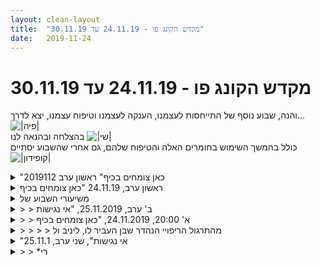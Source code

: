 ```yaml
---
layout: clean-layout
title:  "מקדש הקונג פו - 24.11.19 עד 30.11.19"
date:   2019-11-24
---
```

# מקדש הקונג פו - 24.11.19 עד 30.11.19 
והנה, שבוע נוסף של התייחסות לעצמנו, הענקה לעצמנו וטיפוח עצמנו, יצא לדרך... <img src="http://www.timg.co.il/tapuzForum/images/Emo230.gif" alt="|פיה|"><br> בהצלחה ובהנאה לנו <img src="http://www.timg.co.il/tapuzForum/images/Emo77.gif" alt="|שי|"><br> כולל בהמשך השימוש בחומרים האלה והטיפוח שלהם, גם אחרי שהשבוע יסתיים <img src="http://www.timg.co.il/tapuzForum/images/Emo232.gif" alt="|קופידון|">

<details>
                    <summary>"כאן צומחים בכיף" ראשון ערב 2019112</summary>
                    התחלת שיעור 19:30<br>  הנחיה לכשעה לכלול את בעז בשיעור של דרור ולהגיע לגן השקוע. <br> התחלה חימום פיזי לאוחוייי.<br>  נזכרים שעל האוויר אין צורך לסמן. מה שגורם לאימון להיות יותר דורש, זה יופי. <br> 4 בעיטות בסיסיות ו 4 פורמות בסיסיות<br> כיף להבין שאת המטרה שהוצבה למאי ואז לאוגוסט &#39;ההנחיה השקטה&#39; הושגה ואני במקום טוב יותר כמו שכיוונתי.<br> המשך לגן השקוע תוך הנאה מהגוף שעבד.<br> עבודה קבוצתית על אקורדים שונים של הנאה מדברים חיצוניים 1 או 2 או 3 סימולטינית. המשך עבודה על פורמות סן צ&#39;ן 1+2 ועמידות ידיים וישיבה הודית.<br> סיום שיעור ב 21:30
                  </details><details>
                    <summary>ראשון ערב, 24.11.19 "כאן צומחים בכיף</summary>
                    השיעור שלי התחיל ב19:30, הכרתי את בועז. הוא הנחה את שאר השיעור שלי.. התחלנו מקרב אימון מלא ונהנתי מאוד, הרגשתי מאוד מפוקסת. אחר כך בועז עבר איתי על חמש החיות ועל מספר חבטות.. <br> ואז הלכנו להבימה שם הצטרפנו לשאר הנוכחים בשיעור, הכרתי את דרור בעז ויניב. עשינו בהנחיית בן תרגיל שבו כל אחד מציין את מספר הדברים שנעימים לו כרגע והוא שם לב אליהם, בין 1 ל3, לכמה דקות. יצאתי מהשיעור בתחושות טובות.
                  </details><details>
                    <summary>משיעורי השבוע של</summary>
                    הללויות &#127774;
                  </details><details>
                    <summary>> > ב' ערב, 25.11.2019, "אי נגישות</summary>
                    מכשבע ועשרים עד כעשר וחצי, עם אסא.<br> ישי ואז ישי ושיר עבדו לידנו חלק מהשיעור, ובן התלוויין לזמן מה.<br> <br> אסא ואני חילקנו את השיעור לשני חלקים, בכל חלק שישה פלחים. כל פלח הוקדש לאחת האמנויות.<br> בחלק הראשון כל פלח ארך 15 דקות, בשלושת הראשונים התקדמנו ביחד בריפוי, לחימה ואושר, ובשלושת האחרונים לחוד בתנועה, הגשמה ולמידה (עד כמה שאפשר לתאר כ&quot;לחוד&quot; עבודה נעימה בנוכחות האחר).<br> בחלק השני כל פלח ארך עשר דקות והתקדמנו לסירוגין ביחד ולחוד: ביחד באמנויות שבחלק הראשון התקדמנו בהן לבד (תנועה, הגשמה ולמידה) ולבד באמנויות שבחלק הראשון התקדמנו בהן ביחד (ריפוי, לחימה ואושר).
                  </details><details>
                    <summary>> > א' 20:00, 24.11.2019, "כאן צומחים בכיף</summary>
                    מכעשרה לשבע עד כעשרים לעשר<br> עם בועז, יניב, בעז, דרור והדר.<br> <br> בתחילת השיעור ריקדתי קצת ברחבי נקודת המפגש, ניגשתי שוב לרשימת מאפשרי הפרק השלישי, ובועז ואני שיפרנו את הגלגלונים שלנו: בתור, כל פעם אחד עושה שלושה גלגלונים, מקבל עליהם פידבק מהאחר ועושה עוד שלושה.<br> במהלך העבודה הזאת השאר הגיעו אחד אחד עד שבן ציוות אותנו מחדש (בועז עם הדר, דרור ובעז, יניב ואני).<br> <br> יניב ואני המשכנו בעבודה מוכוונת-body-source עד שבן אסף אותנו לאזור הגן השקוע להדרכה מרפאת נהדרת (פירוט בתגובה נפרדת).<br> <br> <b>חלוקת תשומת לב מהנה</b><br> שבעתנו התאספנו להדרכת בן:<br> תשומת לב לדברים שמהנים אותי (הזכרנו כמה מהם בסבב).<br> בחרתי שלושה דברים מהנים, וציינתי כל פעם להנאה שלי מכמה מהם אני שם לב כרגע: מאחד, משניים או משלושתם.<br> <br> בועז ואני חזרנו לעבודה שהופסקה לנו בנקודת המפגש. הרבה יותר נעים לתרגל גלגלונים בשטח הגדול, אם כי שם אני נוטה להיעזר ביותר תנופה.<br> <br> בועז, דרור, יניב ואני שית&quot;פנו לשיפור עמידת הידיים. קיבלתי מיניב כמה תרגילים טובים, במיוחד עמידת ראש עם דגשים מסויימים ועלייה לעמידת ידיים עם רגל אחת שנשרכת מאחור כמן זנב היגוי כזה.<br> <br> <b>הכוזב והאמיתי</b><br> יניב ואני חזרנו לעבודה שהופסקה לנו בנקודת המפגש, אם כי בהקשר אחר - הפעם כדי לשפר את התנהלות היום יום שלנו.<br> + מתבונן בהדרת הכבוד המעושה שמלווה את התקשורות שלי עם העולם ועם עצמי.<br> + מבחין בה בנפרד מבשאר הדברים, וכך גם בי שאמיתי יותר, קרוב יותר למרכז.<br> + מתבונן דרך עצמי הקרוב יותר למרכז בדברים נוספים שנראים פחות קשורים אלי. בהירים יותר במצב הזה היעדר הצורך שדווקא הם ינווטו אותי, והיכולת הטבעית, הזוהרת לעשות דברים מייד, בפשטות נטולת סיבוכים.<br> <br> <b>התקדמות עקבית, מעקב מועיל</b><br> יניב, בועז ואני מצאנו דברים שהיינו רוצים לשפר במשך השבוע.<br> סיכמנו שנעקוב אחר התקדמותנו בהם ביומן (או בפורום אחר משותף לשלושתנו, אם יותר נוח) כדי לקדם אותם וגם לשפר את העבודה עם היומן.<br> הנושאים שבחרתי:<br> + גברת מס הכנסה<br> + תפקוד משופר ברובד בסיסי של התנהלות נכונה בעבודה ובלימודים.<br> + שגרת התקדמות בעמידת ידיים<br>
                  </details><details>
                    <summary>> > > > מהתרגול הריפויי הנהדר שבן העביר לו, ליניב ול</summary>
                    ליד הגן השקוע בכיכר התרבות.<br> <br> מתייחס לתופעות גופניות גלויות לעין כאל אוסף תחושות שכבר הגיע לשלב שבו אפשר לראות אותו.<br> חש את כולן - נראות ולא נראות, נענה לכולן (ללא הפליה, ללא עוינות, גם כשאלו תופעות שמסומנות בדרך כלל כנאחסים)<br> <br> מאפשר לחישת הגוף להעמיק, ישירות ובדרכים כמו לשאול את עצמי איזה צורה יש לזה נגיד, איזה צבע..<br> <br> מבחין בתחושות כבחומר קסום.<br> שפועל יותר טוב ככל שיש בו יותר מודעות.<br> <br> מדמיין כדורון ומאפשר לאנרגיה לזרום בו/דרכו בלי הפרעה, מבחין בו מזדהר, מזדרח.<br> אותו דבר עם איזה נקודות בגוף שאני בוחר, עם חלקים, איברים, עם כולי..<br> <br> מחבר את הגוף שלי לגוף שלי ברגעים שונים (למשל כתינוק).<br> <br> נע כרצוני בין:<br> הגוף העטוף אור / זוהר / עשוי אור<br> אותו דבר ברמת התאים<br> אותו דבר ברמה המולקולרית<br>
                  </details><details>
                    <summary>"אי נגישות", שני ערב, 25.11.1</summary>
                    אני ושיר מטיילים לאורך השביל הנכנס לים שבסופו מגדלור.<br> <br> לפני כן אני עובד עם עצמי. <br> <br> שמתי לב שקשה לי לנהל את עצמי בזמנים שבהם אני לבד ואף אחד לא מנחה אותי. זה כזה מעין קושי לומר לעצמי הנחיה ולבצע אותה. מעין משהו בתקשורת שלי עם עצמי שלא כל כך צולח. בא לי יותר מהאפשרות הזו. יותר תקשורת טובה עם עצמי. זה מרגיש לי כיף.<br> <br> זה מדומיין אצלי כמו איזה אלומת אור בתוך הכאוס, שלא מוטרדת ממנו. <br> <br> כשאני ושיר עבדנו יחדיו, חשתי גם הרפייה וכיף וגם קצת חוסר מרכז כזה שממנו השיעור נובע. כאילו קצת עזוב כזה. ובכל זאת יצאתי מהשיעור בתחושה של משהו טוב מאוד קרה. הייתי די בסנטר שלי אחרי השיעור.<br> <br> כשנותנים לי הנחיות ברורות, די קל לי לעשות איתן משהו טוב. וכשלא, אני די נאבד. <br> <br> מה שמוזר זה שלא זכור לי משהו עמוק שחוויתי בשיעור, ועם זאת יצאתי ממנו בתחושה של עומק יחסי.<br> <br> מתוך העבודה לבד - תנועות וקבלה.<br> מתוך העבודה עם שיר - סבב הנחיות. סופג את היופי. מרפה. תרגיל המראה.<br> <br> 19:30-21:15<br> <br> ריס, אסא ובן גם.<br> מיכל ביקרה לקחת מפתח.<br>
                  </details><details>
                    <summary>> > *רי</summary>
                    
                  </details><details>
                    <summary>קונג-פו, ראשון ערב, 24/11 – "כאן צומחים בכיף</summary>
                    ביחד עם ריב, בעז, דרור, יניב והדר שהתארחה בשיעור.<br> מ 6:50 עד 21:40.<br> <br> התחלתי את השיעור שלי בעבודה תנועתית מהנה. זה כלל חימום, תרגילי כושר, בעיטות, פורמות והשתפרות בגלגלון ביחד עם ריב.<br> <br> בן הנחה אותי ואת הדר לעשות קרב מלא כשאנו עם כפפות. התמקדנו בהרחבה של האפשריות שלנו לסמן לפרטנר, ובעיקר בעיטות נמוכות לרגליים כאשר מזהים אפשרות כזו. זו הייתה עבודה טובה מאד. המשכתי את השיעור של הדר עד שעברנו לאזור הבריכה השקועה ברחבת הבימה. המשכנו בקרב עוד כמה זמן, בהמשך השלמנו את פורמת חמש החיות ועשינו גם עבודה קצרה של חבטות.<br> <br> ביחד עם כולם ובהנחיית בן, לשים לב לדברים שגורמים לנו הנאה. לאסוף עד 3 כאלה כאשר בכל פעם אנו מציינים את המספר. אפשר בכל שלב להתחיל מהתחלה בכדי להחליף לדברים אחרים או לחזק את אלה שבחרנו לפני כן. זו הייתה עבודה פשוטה, נגישה ונעימה מאד!<br> <br> ממשיך בהתקדמות עם עמידת הידיים שלי. כבר מרגיש הרבה יותר בנוח לתרגל ללא קיר או מישהו שיתמוך בי ולנחות הצידה כאשר אני מאבד שיווי משקל. יש כבר ניצנים של יציבות לכמה רגעים.<br> <br> ביחד עם ריב ויניב – שיפור ההתנהלות שלי ביום יום. התמקדתי בשבוע הזה כאשר אני רוצה להרגיש שיפור בשני תחומים: התקדמות משמעותית עם הפרוייקטים שלי, התקדמות ברורה בנושאים שאני לומד. סיכמנו שנדווח כאן ביומן או באמצעי אחר לבחירתנו.<br> <br> בכמה תרגולים של פרומת אגרוף ארוך השלישית הרגשתי שאני יותר שולט בתנועות והביצוע שלי יותר זורם. בעיקר בחצי הראשון.<br> <br> שיעור נהדר! תודה!
                  </details><details>
                    <summary>יום שני בערב 25.11.19 "אי נגישות</summary>
                    ישי ואני מתאמנים<br> מראה<br> נפרדים מאסא ומריב<br> מיים שקטים<br> רגיעה<br> אני רוצה להתפתח השיעור בלהקליל את האנרגיה<br> הליכה למזח של המרינה<br> הנחייה משותפת<br> שקט פנימי<br> יופי מרהיב של אורות<br> היכולת לראות<br> התחלפות במה השתנה בי מאז הקונגפו/מדיטציה<br> התבוננות שקטה<br> רגיעה<br> היה פשוט וכיף להתאמן עם ישי<br> הקללתי את האנרגיה
                  </details><details>
                    <summary>שני ערב 25.11.19 "אי נגישות</summary>
                    זמני השיעור שלי: 19:10 עד 22:30<br> בשיעור איתי השתתפו גם ריבּ, שיר וישי<br> <br> הגעתי לשטח השיעור ונכנסתי לעבודה. בתחילה התכוונתי לעבוד לפי קוביית האמנים, אבל זה הרגיש לי פחות נכון לי מאשר לעבוד בהשראת סכמת קוסם הדאו, אז בחרתי בה. היה שם יותר עומק עבורי. בחרתי להתחיל עם המרפא והתחברתי מרגע לרגע יותר לעומק לעולם שלו. הזוהר והנעים. אגרתי ביומיים האחרונים הרבה עם מה לעבוד שם :) אחד הדברים שעלו היו להתחבר לאיכות הריפוי של האדמה והעולם סביבי וזה היה כיוון טוב. עוד דבר הייתה הכוונה שלי להשתפר כאמן הריפוי, להעמיק בזה. נוכחתי שוב פעם כמה יש שם בשבילי. <br> <br> בשלב מסוים ריבּ ואני התיישבנו אחד ליד השני והתחלנו לתכנן את המסע שלנו. הוא הציע שנדע מראש הרבה הפעם לגבי המבנה ועל מה אנחנו הולכים לעבוד. בתחילה זה הרגיש לי פחות מתאים, אבל השעיתי את ההתנגדות שלי ובחרתי ללכת עם זה (טוב מאוד שכך). בחרנו לעבוד במשך כשלוש שעות על ששת האמנים, במבנה שבו אנחנו עובדים רבע שעה על כל אמן. 3 בנפרד ו-3 ביחד. (בסוף יצא שבסבב השני עשינו 10 דקות על כל אמן). <br> <br> להלן חלק ממה שקרה שם.<br> <br> אמן הריפוי והבריאות <br> הנחת יד על מה בי שזקוק לריפוי, כמו גם על החלקים בי שמלהגים ומדברים ומעמידים פנים שהם אלה שאמורים לעבוד עכשיו. <br> עבודה עמוקה ומשמעותית.<br> <br> אמן הלחימה<br> א. חבטות אלה לאלה. היכולת הזו להיות בשכיבה או ישיבה או עמידה או ריצה או לחימה ושזה אותו הדבר. היכולת לראות לכל הטווחים ושזה אותו הדבר מבחינתי. <br> ב. אמן הלחימה ואמן הריפוי הם אותו אחד. יצירת אפקטים נעימים על גוף הפרטנר. הבסיס הזה של קרב האימון כסביבה חברית, נעימה, בטוחה ומיטיבה.<br> <br> בסשן השני, שבו עבדנו בנפרד, נכנסתי כזה לבועת עבודה במטרה להשתפר באמנות הלחימה שלי בלי לדעת איך. משהו די שטחי בי ניסה שאתחיל לעשות חבטות ותנועות כל מיני מאמנות הלחימה. אבל משהו אחר בי ידע שממתין לי משהו טוב מזה ונותר בקשב עד שעלתה הנחיה מופלאה על להקיף אותו/אותה/אותי בבועה מכילה כזו, ולגעת בה ביד רכה/עדינה. זה היה מצוין. נדמה לי שזה קרה קצת אחרי ששאלתי את עצמי מה תפקיד השכל הרגשי באמנות הלחימה שלי. <br> <br> יוצר המציאויות<br> עבודה מופלאה. סכימת עבודה מסודרת כזו לפי סעיפים כדלקמן<br> 0. הסר דאגה מליבך - עצור את הזמן, התנקה לפני תחילת העבודה.<br> 1. דע משאלתך&nbsp;&nbsp;- נקה אותה מעשבים שוטים ודברים לא רלוונטיים (למשל, מה אם לא אצליח), ראה אותה מכמה כיוונים. יותר לעומק. קצת או הרבה.<br> 2. דע שהיא כבר קרתה/התגשמה<br> 3. אם נחוץ, נקוט בפעולה חיצונית כלשהי<br> 4. הכר בתוצאה. למד ממנה.<br> <br> בחרתי לתרגל על עמידת הידיים שלי. שאני לא מצליח לבצע די בעקביות כבר שבוע וחצי שבועיים כזה. בשלב 3, ניגשתי מאוד בפשטות כזה ועשיתי עמידת ידיים מושלמת (לרמתי הנוכחית), בניסיון אחד וללא מאמץ. <br> <br> לאחר מכן עלתה בי הצצה חטופה כזו אל רמת התנהלות שבה אני מתקיים בחלל שקט ונעים, מוקף בעיגולי עולמות אפשריים שאני יכול לבקר בהם, ובוחר להנאתי. וככה החיים נראים. איזה כיף לגירסה הזו של האסא הזה שהדברים הם ככה בשבילו. <br> <br> בהמשך העבודה עלה משהו כמו להניח יד קלילה על המטרה שלי ולהשאיר אותה שם קבועה. <br> ולאחריה העשייה החקלאית הקשורה במטרות. של זריעת הדברים הנכונים, ועישוב האלמנטים הפחות נכונים.<br> <br> באמנות הלמידה<br> א. קח אירוע שקרה לאחרונה, בשיעור או מחוצה לו. התבונה בו בכוונה להתפתח בעזרתו. <br> וואי וואי. זה היה חזק. קיבלתי את השיעור שניסה לעבור אלי מאיזו סיטואציה מכאיבה בראשון בערב, למשל. וזה היה ממש כיף. <br> ב. להכיר ברמה גבוהה יותר בעובדה שמאוד מעט ידוע לך בינתיים על העולם ועליך. ויש אינסוף ללמוד. <br> <br> בהמשך - לא לשכוח את העיקרים בדברים שאני לומד. <br> באילו תנאים אני מוכן ללמוד ובאילו אני לא מוכן ללמוד?<br> הרחבה של סעיף ב ממקודם. מין משפט כזה להרגיש דרכו - אני יודע רק פירור קטן מאוד. גם אם הייתי חי לנצח, לא היה נגמר לי מה ללמוד. <br> <br> תנועה<br> להזיז איבר אחד בלבד, בלי להזיז את יתר הגוף סביבו. למשל רק את האצבע המורה. רק את כף הרגל. <br> לשים לב לתנועה הפנימית שבאה לפני התנועה החיצונית. <br> לזוז כמו רקדן ברייקדנס בהילוך איטי. <br> <br> אושר<br> האושר הצנוע, השקט, שאיננו צריך להפגין את עצמו ולהתרברב. <br> להיות אמן האושר - אווטאר. דמות ריקה שמשמשת למטרה של להנגיש עבורי את זה.<br> <br> הזכרה של כמה הנחיות זריזות כאלה שתמיד כאן<br> לשים לב לשקט שסביבי<br> להיזכר בדבר שעשה לי טוב היום<br> להיזכר בדבר טוב שמחכה לי<br> לזהות יופי בעולם סביבי<br> להיזכר באיזה אמן אושר ברמה גבוהה ממני<br> לראות כמה קל זה להביא קצת טוב למישהו ולעצמי. כמו כלב שניגש למישהו ומקשקש בזנב. כמו חיוך נעים למישהו. איזו מחווה, איזה קשב. איזו מילה נכונה שבאה במקום.&nbsp;&nbsp;זה מגניב להיות אמן אושר. זה מגניב להשתפר בזה ולהיות מעולה בזה. <br> כמו כן, לאמן האושר יש גם אתגרים, יריבים. בקומיקס שלו. הוא לומד ומתחזק דרכם. אכזבות, קוצים, קצרי תקשורת, מחשבות, סערות פנימיות וכו&#39;. <br> <br> פשוט להעביר את תשומת הלב אל האושר שלי. כמו להדליק סוויץ&#39;. אפילו לא. רק לשים לב לזה שהסוויץ&#39; דלוק. <br> <br> אז איך מעמיקים עכשיו את אמן האושר הזה?<br> כמה אני בטוב עכשיו?<br> מה אפשר לעשות כדי להעמיק את הטוב שלי עכשיו?<br> <br> <br> תודה!!!!
                  </details><details>
                    <summary>ראשון ערב, 24.11.19, "כאן צומחים בכיף</summary>
                    שיעור קצר וחביב, בין 19:35 ל-20:40:<br> <br> עם דרור (בהנחייתו) - תרגלנו:<br> מתיחות<br> סטים של כפיפות מרפקים, כפיפות בטן, ועמידה כמו בכפיפות מרפקים כשהאמות על הקרקע.<br> 4 סוגי בעיטות בסיסיות<br> הזכרות בבעיטות עם קפיצה<br> פורמות בשני אופנים - התחלתי וקשוח<br> למדתי מדרור תנועה חדשה, מחזורית<br> שינינו מקום תוך תרגול הרפייה, לאזור הגינה השקועה.<br> בישיבה, הרגשנו את הגוף וציינו מקומות שמרגישים נעים.<br> <br> המשכנו את התרגיש (יצא בטעות והשארתי) האחרון בהנחייתי, כשאפשר לציין אזורי גוף שמרגישים כרגע (ללא תלות באופי התחושות בהם)<br> תרגלנו את הראייה דרך התבוננות עם העין הפסיבית יותר, כשהיד מסתירה כמו תריס.<br> <br> בישיבה במעגל לפי סבב - בחירה וציון של משהו שנהנים ממנו כרגע (ביחד עם בועז, בן (שהנחה אותנו), דרור, הדר, יניב וריב)<br> עדיין בישיבה במעגל, בקצב שלנו:<br> בחירה של משהו והתענגות עליו. מציינים &#39;אחת&#39;.<br> הוספה של דבר נוסף כלשהו, והתענגות על שניהם בו זמנית. מציינים &#39;שתיים&#39;.<br> הוספה של פריט שלישי, כך שנהנים משלושתם במקביל. מציינים &#39;שלוש&#39;.<br> אפשר בכל עת להתחיל שוב, להוריד מהכמות וכדומה, כשמציינים כל פעם את המספר המתאים.<br> להיות מודע ל-3 דברים בו זמנית נראה לי יומרני מדי עבורי, אבל ניסיתי בכל זאת.<br> <br> המשכתי עוד קצת אחרי תום השיעור הרשמי שלי (בלי לציין בקול).<br> בהמשך חזרתי על פורמת &#39;אגרוף ארוך&#39;.<br>
                  </details><details>
                    <summary>שעור יום שני בקר 25.11.19 – "נסיונות כנים</summary>
                    7:00-8:00<br> <br> שעור בביתי.<br> <br> שמתי דגש על &quot;לאפשר לעצמי שיעור&quot; וגיליתי שאני עייפה, אפופה ולא ממוקדת, הרבה יותר ממה שהייתי מודעת אליו.<br> <br> מתוך ההתרווחות עלתה חושה של חוסר חשק בשיעור נמרץ, עם הנחיה &quot;חיצונית&quot; מתוך הראש. העברתי את המיקוד לגוף, לרגש, לתחושות. עלתה בקשה או כמיהה לנעימות, משהו שבעבר קרוב לוודאי לא הייתי מתייחסת אליו בכלל. דרך ההתחברות לכמיהה לנעימות – גופנית, נפשית, רגשית – ראיתי כמה אני נוטה לנוע בין מצב א) של עשייה ממוקדת ורצונית נטולת נעימות (שהנעימות איננה שיקול בתוכה), לבין מצב ב) שבו הנעימות היא העיקר – ובו אני חווה את עצמי כנטולת רצון ומטרות, מעין כמיהה אינסטינקטיבית להתכרבלות.<br> <br> לקחתי את הנעימות כמטרת-על הכי חשובה, עבדתי בשכיבה, בעמידה וגם בישיבה.<br> <br> סיימתי במדיטציה תוך כדי ישיבה, כשאני מרשה לעצמי להישען עם הגב.<br> <br> גיליתי שהנעימות היא מנוע עוצמתי לעשיה נינוחה, שלווה וחדה בעת ובעונה אחת.
                  </details><details>
                    <summary>> > תודה, התיאורים שלך עזרו לי</summary>
                    
                  </details><details>
                    <summary>26/11/19 שלישי בערב - שיעור עצמ</summary>
                    התחלה בשעה 2100 <br> התכווננות על פי העקרונות שבן שלח במייל -<br> יסוד הלמידה, יסוד ההנאה, יסוד העזרה, סוד הקשב, סוד הרצון וקסם הטיפה.<br> <br> אימון על גביי סקיטטבורד, רכיבה ללא מאמץ , הנאה <br> מתיחו ת<br> אימון עם מקל ארוך - ניקוי מחשבות תוך כדי העבודה, ללא מאמץ , נסיון להשתפר ממש במעט בתנועוות קטנות <br> מתיחות <br> הליכה עם התבוננות בקולות ובשקט של ההליכה<br> סיום אימון בשעה 2145 <br>
                  </details><details>
                    <summary>"בנייה חכמה" יום שלישי ערב 26.11.201</summary>
                    בתמצית ובקיצור:<br> לאחר מספר ניסיונות לעבוד על הליכות , שמתי לב שהכאב הנפשי והרגשי גדול מידי.<br> ניסיתי לבצע עבודה פנימית של תשומת לב לכאב: זה ממש לא היה טריוויאלי ודרש התמקדות ברגע הזה בטיפה הזאת שאני עובד עליה במציאות. עם זאת זה היה מאוד מרענן, מאוד מייצר תשומת לב והכרה. בשלב כלשהו דמעתי תוך כדי עמידה ועבודה פנימית עם זה , קיבלתי את זה באהבה. שמתי לב לחלקים מסוימים שיצרו פגיעה בחלקים אחרים,הצלחתי להתחקות לפחות ברמה מסוימת להבנה שהניסיון פגיעה עצמו, נוצר כתוצאה&nbsp;&nbsp;מהפגיעה של החלקים האלו עצמם מתופעות אחרות ומכך שגם הן בתורם ניסו להגן לפעול בהתאם,&nbsp;&nbsp;ואפילו עכשיו כשאני כותב את הדברים יותר מיממה אחרי, זה מעלה בי להכרה את תחושות הכאב, לאחר עמידה ותשומת לב לכאב&nbsp;&nbsp;שמתי לב לעוד שכבות של כאב ,שהתרחשו ביחס לעבודה מול הגוף, לשם דוגמה מול התנועה מול ההרפיה, חשתי ברמה גבוהה של כאב שנחשפה להכרתי וזאת&nbsp;&nbsp;מעצם תשומת הלב לאגן והרפיה של ותשומת לב לשלד.. <br> בשלב כלשהו עברתי לנסות לתרגל ולהתקדם למקום של ריפוי עם מעט דימויים של ריפוי כגון אור ירוק. <br> בשלב יותר מאוחר,ניסיתי לאחל לי המשך יום ושבוע&nbsp;&nbsp;מקסים, דמיינתי לעצמי את השבוע שיהיה ואיך הוא יהיה , ניסיתי להכניס לתוכו&nbsp;&nbsp;מקום של תשומת לב והרפיה, לשים לב לכאבים לדברים שונים ופשוט להכיר בקיומם של הדברים כמו שהם , כמעין הנחיה כללית לכל השבוע.<br> סיימתי את השיעור ב10:15
                  </details><details>
                    <summary>"היערכות לקראת", רביעי ערב, 27.11.1</summary>
                    שיעור ממש טוב.<br> <br> קצת אחרי שבן סיים את התערבותו בשיעור פטרתי את החידה! (: זה היה מלהיב.<br> <br> קיבלנו (אני וקרן) חידה בשיעור, וחשבתי עליה, ואז הפיתרון פשוט הגיע, בצורה אלגנטית כזאת.<br> <br> (החידה עם המשחק של מי מגיע ל100).<br> <br> המשך יבוא
                  </details><details>
                    <summary>> > עוד קצת מיד</summary>
                    קשה לי לנסח במילים כרגע את מה שהיה בשיעור.<br> <br> אגיד שנהנתי מכל מיני דברים. הרגשתי שאני לומד. גם בלחימה, גם בתנועה, גם בחופש. הרגשתי שאני לומד בצורה משופרת מהרגיל.<br> <br> אולי עיקר השיעור היה בעצם בתוכי, והתבטא בתנועה שלי בתוך העולם הפנימי. ואולי היא הייתה חופשיה מהרגיל.<br> <br> בין חמש וחצי לשמונה.
                  </details><details>
                    <summary>שלישי בוקר 26-11-19 "הזדקפות הציפור</summary>
                    לפי הנחיה של בן, שיעור שהתקיים לאורך כל היום.<br> התחיל בקריאה נוספת של טקסט, מתיחות והרפיות.<br> הכוון שלי היה לנסות לפעול ממקום רפוי ושלו לאורך היום הזה שכלל מגוון אתגרים.<br> הצלחתי לשים לב למה בדיוק מלחיץ אותי כרגע וגם לראות את עצמי ממעוף הציפור, כמה שהלחץ הוא מיותר ולא מועיל.<br> התבוננות באנשים, מה הם מספרים לי בלי מילים.<br> השיעור אפשר לי להשתחרר מהאשמה של להרגיש טוב ולנוח במהלך היום, לפעמים אני מרגישה כאילו זה לא תקין להרגיש פשוט טוב.<br> <br> היו כל מיני התרחשויות קטנות וקסומות סביבי, היתה גיברת אחת מאוד נחמדה כשחיכיתי בתחנת האוטובוס, היא החזיקה בידה פרח &quot;ציפור גן העדן&quot; וכשעברה ליד חנות סמוכה הגישה אותו בחיוך למוכרת ואמרה לה משהו נחמד, אני הייתי קצת רחוקה בשביל לשמוע אך הן החליפו דברים ואפשר היה לראות שהן מדברות על הפרח ומתפעלות מיופיו. מסביב, איזור הבורסה, דאון טאון רמת גן, הכל בסך הכל די מכוער, מעין שמיכת טלאים אורבנית מרשרשת מפיח ועשן, ובתוך כל זה שתי הגבירות המבוגרות האלה ופרח אחד מופלא.<br> בצהריים עשיתי סשן קצר של קריאה מהנה ביומן השיעורים.<br> אחר הצהריים אני והבן שלי יצאנו למבצע הכנת קאפקייקס.<br> זה לקח בערך שעתיים להחליט מה מכינים ואז עוד שעה וחצי להביא את המצרכים.<br> כשהכנו את הקאפקייקס היתה אווירה של מסיבה, היה כיף אמיתי ושמח ממש ומלא סוכר!!<br> כשהכנסנו את הקאפקייקס לתנור היינו ממש בשיא ואז היה קצר חשמלי שהקפיץ את כל החשמל בבית וניתק את התנור המקרר והחשמל באמבטיה.<br> היתה דרמה גדולה, ילד אחד מאוד מאוכזב ומודאג, אין מקרר, אין חשמל בחצי בית ועשרים וארבע קאפקייקס בתנור שרק התחילו להאפות.<br> יצאתי למבצע להצלת הקאפקייקס.<br> השעה היתה שבע וחצי בערב ואז התחלתי בשיעור פיזי של, להזיז את המקרר להוציא את התנור לנתק, לחבר להרים להוריד, ניסיתי לשים לב לכל תנועה ולנסות להתייחס לכל העניין הזה כאל סוג של שיעור פילאטיס.<br> לילד ולקאפקייקס שלום, בתוך כל העניין הזה לא איבדתי את זה אפילו לרגע ויכולתי לחוש את האהבה הגדולה שיש ביני לבין הבן שלי וכמה שהיא עוצמתית.<br> בסביבות תשע ורבע ניסיתי לעצור ולבצע את הפעילות החמישית בהנחיות של בן שהיתה סשן מנוחה בעיניים עצומות. הצלחתי בזה לעשרים שניות בערך ורשמתי לי הערה לחזור לזה בהמשך...
                  </details><details>
                    <summary>רביעי בקר 27.11.19 – "פרי התמסרות</summary>
                    זמן: 6:45-8:10 – מקום: בביתי בהרצליה, לבדי, עם וללא מחשב, במקום שיעור בתל אביב עם תרצה, יואב ורמי, על פי הנחיותיו של בן.<br> <br> הכנתי בשלווה ובקפידה את סביבת השיעור שלי כך שיהיה לי נעים ונוח ושאוכל להיות ממוקדת. אפילו שקלתי אם להישאר בפיג&#39;מה, בסוף הבנתי שזה לא הסביבה המיטבית עבורי לשיעור ולבשתי בגדי ספורט. זו הייתה חקירה נעימה ומועילה.<br> <br> חלק ראשון<br> <br> קראתי בשלווה ובנינוחות את המאמר של בן על הרפיה בזמן הקריאה:<br> <br> <a href='http://www.tapuz.co.il/forums/viewmsg/228/180969103<br> <br> ' target='_blank' style='color:blue;'>http://www.tapuz.co.il/forums/viewmsg/228/180969103<br> <br> </a> <br> <br> פעם חמישית לפחות שאני קוראת אותו. זו הייתה הפעם הקריאה הנינוחה ביותר מבין כולם. שוב הגיע אלי מידע שונה. רוגע, ביטחון, שלווה.<br> <br> זהו הדיווח הראשוני שלי לבן במסגרת השיעור:<br> <br> 7:30: סיימתי את החלק הראשון.<br> <br> תחילה קראתי את המאמר על הרפיה בעיניים, לאט, עם הפסקות.<br> <br> השקעתי עוד זמן מה כדי להצליח להיכנס ליומן השעורים.<br> <br> לאחר מכן עבדתי בעמידה, תוך מיקוד בנעימות עמוקה ויציבה בגוף, תוך העמקת הקשב. נתתי לגוף לבחור את הפעילות שמתחשקת לו באותו הרגע: להפתעתי הוא ביקש להתחיל בצעדי דילוג קפיציים וקלילים. היה נעים ונחמד, כעבור זמן אפילו הרחבתי את הצעדים ועברתי לתנועות יותר נמרצות ועדיין היה נעים וכיף, הפתעה עבורי. <br> <br> לאחר מכן עברתי לתרגיל שביצעתי אתמול בערב בשעת טיפול בפלדנקרייז - תרגיל קטן ומוכר מאוד, אך עם הבדל קטן: הרמת העקבים תוך עמידה על החלק הקדמי של כפות הרגליים וכעבור שנייה שחרור השרירים, כך שאני נופלת על העקבים, מה שיוצר טלטלה עדינה בכל הגוף. ההבדל המהותי שלמדתי: אם אני מטה את הגוף כ-1 ס&quot;מ קדימה, כל רצף התנועות נעשה קליל וזורם. תרגלתי את זה בעיניים פקוחות ועצומות לסירוגין. תחושה שנפתחה עוד חסימה אנרגטית.<br> <br>  <br> <br>  <br> <br> חלק שני<br> <br> זהו נוסח הדיווח אותו שלחתי בזמן השיעור לבן, ע&quot;פ הנחיותיו:<br> <br> מרגישה שהצלחתי להשתפר במידת מה. עצם המאמצים הממושכים שנאלצתי להשקיע כדי להיכנס ליומן השיעורים כבר השפיע לטובה. הקריאה יותר חדה וקלילה.<br> <br>  <br> <br> &quot;הגרלתי&quot; סיכום ביומן והגעתי לקטע הזה:<br> <br>  <br> <br> בסיכום של דפנה: &quot;GREAT MINDS&quot; - יום שני ערב 11.11.19: <br> <br> &quot;4 סוגי מוח המוח האינסטינקטיבי, הקוגניטיבי התנועתי והרגשי<br> <br> המוח הקוגניטיבי האיטי ביותר אחריו התנועתי והרגשי המהיר ביותר&quot;<br> <br>  <br> <br> פעם ראשונה שאני נתקלת בהסבר הזה. נהניתי לקרוא אותו כי אני מאוד הזדהיתי עם התיאור הזה. זה עזר לי להבין למה אני מרגישה לפעמים כל כך מתוסכלת בזמן שאני מנסה לשלוט במצבים אמצעות המוח הקוגניטיבי, שהרבה פעמים &quot;נתקע&quot;, ואילו המוח האינסטינקטיבי והרגשי כבר מזמן &quot;הבינו&quot;, רק שללא הסבר אני הרבה פעמים חווה חוסר אונים ואי וודאות. מצד שני אני עובדת מזה שנים על חידוד קריאת האינסטינקטים והרגשות שלי והרבה פעמים חווה קושי או חסימה. <br> <br>  <br> <br>  <br> <br> חלק שלישי: <br> <br> חלימה בהקיץ תוך ישיבה מזרחית על כיסא העבודה שלי בקרבת המחשב, אך לא מולו.<br> <br> זה הוביל אותי לדמיין את עצמי בעבודה, יותר בטוחה בעצמי, יותר נינוחה, יותר רחבה ונוכחת, גם מבחינה חברתית, יודעת לנהל שיחות חולין קלילות, מוצאת נושאים לשיחה קצרה וקלילה, מתנהלת בצורה מאורגנת וממוקדת וגם נהנית יותר. תחושה של התרווחות נעימה מבלי להרפות ממיקוד ודבקות במטרה - חוויה פחות מוכרת לי עד כה. <br> <br>  <br> <br> השיעור לא ארוך במיוחד, אך ממוקד, צלול ורגוע וגם נעים מאוד. תחושה של השלת כליפות והקלה.
                  </details><details>
                    <summary>יום רביעי ערב 27.11.19 "היערכות לקראת</summary>
                    פגישה עם אסא&nbsp;&nbsp;בגן הדסה<br> הליכה לגן דובנוב<br> מה אני רוצה להשתפר השיעור?<br> מה אני צריכה עכשיו?<br> אני רוצה להשתפר ולהקליל את האנרגיה שלי, אני רוצה להשתפר&nbsp;&nbsp;בנעימות בגוף, אני רוצה להשתפר ביציבות, אני רוצה להשתפר בהנאה מהרגע, אני רוצה להטען כמו דיננומטר של אופניים.<br> מה אני צריכה עכשיו? שקט פנימי - שקט<br> גן דובנוב, עבודה עצמית<br> עמידה על הגלגל והליכה שקטה ויציבה- תוך כדי התבוננות בפסלים האנושיים שמתאמנים ומתכנסים כל שבוע באותו מקום ובאותה שעה<br> ישיבה על הספסל - העמקת השקט<br> מסר קונגפו- אני מי שאני- מחויבת לעצמי ולחופש שלי- אני לא מחויבת לאף אחד, או עושה משהוא כי אני חייבת - אני יכולה לעשות רק מה שאני רוצה בעולם.<br> התייעצות עם אסא על המסר- כיצד להעמיק אותו?<br> תשובה- כתיבה שלו או לתת לו להכנס לסיסטם והוא יבוא- זהו מסר קונגפו שנמסר לי- אכן כך הרגשתי עם המסר- קיבלתי מתנה<br> שקט בתוך המתקן שמרגיש כמו רחם, הסתובבות שקט ויציבה בתוכו<br> התבוננות בירוק שמסביבי- בטבע, הנאה בלתי רגילה<br> שקט פנימי<br> שקט חיצוני<br> ירוק בעיניים למעלה ומהצדדים<br> ריב מגיע - צוחק על הערוגה שני שתלתי את עצמי - מחבק ונפרד<br> המשך השקט הפנימי<br> תם השיעור , פרידה מאסא<br> הליכה שקטה לגן העיר בדרך עצירה קלה בסופרפארדם<br> המשך השקט.<br> סיום שיעור<br>
                  </details><details>
                    <summary>קונג-פו, רביעי 20:00 27/11 - "היערכות לקראת</summary>
                    ביחד עם ריב, סשה ודרור.<br> מ 18:55 עד 22:20 לערך.<br> רוב השיעור התקיים בגן דובנוב.<br> <br> ספרינטים<br> בהשראת שיטת עבודה שריב סיפר עליה והחלטנו להתנסות בה בכדי לשפר את הניהול העצמי שלנו. הרעיון הוא התמקדות והתקדמות בתחום מסויים לאורך פרק זמן קצוב. זה יכול חודשיים, חודש, שבועיים. אנו בחרנו להתמקד בעמידת ידיים כשהצבנו לעצמנו מטרה להצליח להתייצב למשך כמה שניות עד סוף שנת 2019.<br> מצאנו 3 תחומים להשתפר בהם:<br> שיפור הגישה שלי<br> שיפור הטכניקה<br> שיפור המערכת וחיזוקה<br> בהמשך ראינו כיצב להשתמש ב-3 אלה בהרבה תחומים אחרים.<br> (שלב הבא אותו לא הספקנו לעשות הוא להציב יעדי בינייים)<br> <br> בדרך לגן דובנוב. התבקשנו לבחור עבודה מהשיעור בשבוע שעבר שהייתה לנו נעימה. בחרתי בהרגשת המשקל על גופי.<br> לאחר זמן קצר העברנו עבודות בסבב שמטרתן לשפר את מצב הרוח שלי.<br> <br> בגן דובנוב דרור ואני התחלנו בעבודה משותפת. התחלנו בסדרת עבודות תנועתיות שמטרתן להגביר את האנרגיה בגוף כך שלאחר זמן מה יהיה לנו סבבה לבצע תרגולים שכרגע נראים לנו מעייפים מדי. התחלנו בעבודה עדינה שהתאימה לנו באותו הרגע מתוך כוונה לטפס ע&quot;י הוספת אתגרים קטנים בכל פעם. זה היה מאד טוב! אחרי כרבע שעה שנינו כבר היינו במקום אחר.<br> <br> ריב, דרור ואני העברנו לעצמנו סדנאות באמנות הלחימה/תנועה. בכל פעם אחד מאיתנו בחר נושא ואז שלושתינו העברנו הדרכות קצרות באותו נושא.<br> גלגולים<br>  - מנצלים את השיפוע בדשא בכדי לתרגל גלגולים אחורה<br>  - גלגולים למרחק כאשר מנסים לנחות בצורה רכה<br>  - תרגול בעזרת טכניקה מסויימת: שתי הידיים מונחות באלכסון והגלגול גם הוא אלכסוני על הגב מכתף שמאל לצד ימין של האגן (ולהיפך). המטרה: הרחקת הראש מהקרקע.<br> טיווח<br>  - שניים מתמקמים במרחב הקרוב, והשלישי נותן סימון בבעיטה אחת לכל אחד מהם תוך כדי דילוג.<br>  - עבודה עם כרית. בעיטה קדמית כאשר פוגעים עם כריות כף הרגל, העקב ועם הצד<br>  - בעיטות צד כאשר שני הפרטנרים נמצאים משני הצדדים שלי. אני מסמן בעיטת צד לצלעות למי שקרוב אליי יותר ואח&quot;כ לשני.<br> מוגנות<br>  - אחד יוצא לשני ב-6 סימונים רצופים, השלישי מחליף אותו מייד כשהקודם מסיים עם ה-6. ככה 4 סבבים.<br>  - לדמיין שיש כדור זכוכית בקוטר של כחצי מטר שמקיף את החלק העליון של הגוף. אנו רוצים להגן על כל המרחב שהכדור תופס. בהמשך העברנו בעיטות גבוהות אחד לשני כשאנו ממשיכים לתפוס בדמיון את הכדור מתוך כוונה להגן עליו.<br>  - איני זוכר את השלישית :)<br> <br> לקראת תום השיעור הרשמי עשינו עבודה שקשורה לתכלסיות, הסרת בולשיט, ענייניות. איני זוכר את תוכנה אבל זה היה מאד טוב!
                  </details><details>
                    <summary>רביעי בוקר 27.11.19 "פרי התמסרות</summary>
                    השיעור התנהל בביתי וכלל שלוש פעילויות שבסיום כל אחת מהן שלחתי מייל לסיכום.<br>  <br> היה מעניין לזהות ששליחת המייל, כמו גם הפעולה הנוכחית שלי של השארת עקבות, היא חלק לא פחות חשוב מהלימוד.<br> מרגיש התקדמות. <br> <br> השיעור שילב קריאה, פעילות גופנית וחלימה בהקיץ (לא בהכרח בסדר הזה).<br> <br> מצרף את מייל הסיכום של כל חלק ולאחר מכן סיכום.<br> <br> <b>סיום החלק הראשון</b><br> פתחתי בקריאה של הטקסט, פעמיים, תוך שאני מנסה להעמיק את ההרפיה מפעם לפעם, מרגע לרגע.<br> עברתי לקפיצות על חבל, מצאתי לעצמי נקודת מיקוד וניסיתי לראות איך ניתן להרפות עוד. <br> מתיחות קלות ואז שוב קפיצות בחבל, הפעם הצלחתי להרפות יותר, זה היה מעניין. להרגיש את ידיות החבל בכף היד שלי, את הכתפיים. <br> המשכתי בגמישות, תרגול של תנועה ונשימה.<br> קריאה נוספת של הקטע על הרפיה. אני מזהה שנוספה האפשרות להרפות את הכתפיים, העורף. <br> מילים אחרות עולות להן מין הטקסט. הן היו שם כל הזמן. עתה אני שם לב אליהן אחרת.<br> סיום הפעילות הראשונה. (כ- 50 דק׳)<br> <br> <b>פעילות עם יומן השיעורים</b><br> התחלתי בחיפוש עקבות לשיעור יום שני בו לא השתתפתי. <br> מצאתי שאני קצת מצטער שאין כל עקבות. העלה בי מחשבות לגבי החלק שלי ב״החזקת השיעור״, <br> ברוח ההרפיה שמלווה אותי אני מזהה גם את המלכודות של לקיחת אחריות על חלקים שאין לי כל השפעה עליהם. <br> עיון בשיעורים של השבוע האחרון. משתדל לקרואת באופן נינוח תוך שמירה על הרפיה ונינוחות של העיניים. <br> התרשמתי מאד מהשיעור מאופן השארת העקבות של אסא לשיעור שנושא את הקוד <a href=http://www.tapuz.co.il/communa/viewmsgcommuna.asp?communaid=40780&msgid=57490405 target=_blank style=color:blue>&quot;אי נגישות&quot;</a><br> שנקרא לי בין השאר כמו רשימת עבודות מועילה ומקדמת. <br> נהניתי לקרוא את <a href=http://www.tapuz.co.il/communa/viewmsgcommuna.asp?communaid=40780&msgid=57489666 target=_blank style=color:blue>&quot;כאן צומחים בכיף&quot;</a> וגם בו יכולתי לאתר כמה וכמה פנינים וטכניקות התקדמות. <br> התבוננות על איך אני יכול להשתפר בקריאת העקבות, הובילה לשימוש בהשראה שהגיעה אליי לעבודה קצרה של חזרה על עמידות ראש, עמידות ידיים על קיר וסשן אגרופים ובעיטות קצר. (כשעה)<br> <br> <b>פעילות שלישית - חלימה בהקיץ</b><br> היה מרתק. <br> יכולתי להבחין שיש באפשרותי לנווט, יש באפשרותי להקשיב, יש באפשרותי להיסחף.<br> לכל אחד מהאיזורים איכויות משלו. <br> בהחלט עשה חשק לעוד. (כחצי שעה)<br> <br> בין הנקודות שקיבלתי השיעור:<br> <b>ננו אימון</b> - זמין לי בפרקי זמן של 2-10 דקות. עשוי לשנות מקצה אל קצה את רמת האנרגיה שלי, המודעות, התחושה הגופנית. <br> לאו דווקא במסגרת שיעור רשמי. <br> אנסה להשתעשע עם העניין ולראות אם ניתן להטמיע אותו לתוך היומיום שלי בתור הרגל. <br> בשלב הראשון לשים דגש על מרכיב המשחק וההנאה.<br> <b>מיקס</b> - עבודה גופנית + מיקוד כלשהו &gt; גדולים מעבודה גופנית כשלעצמה. <br> על פניו זהו חלק יסודי בלימוד הקונג פו, אך הבוקר יכולתי לעמוד על אמנות השילוב של החלק הגופני עם המיקוד. <br> יוצר אינסוף אפשרויות. מצאתי שחלקן מועילות יותר וחלקן פחות. <br> נוכחתי בזה הבוקר בעת תרגול של קפיצה בחבל בשילוב הרפיה. בוצע במספר חלקים בשיעור. <br> ניואנסים קטנים שינו מהותית את איכות התרגול. <br> תלוי בזמן, במקום, במצב הנוכחי שלי ובמקום אליו אני נע כרגע. <br> כרגע התעורר בי עניין להתמקד באמנות ההתאמה.<br> <b>חלימה (רשמית:) בהקיץ</b> - מפתיע כמה זמינה, נוחה ומהנה האפשרות הזו. <br> אני יודע שאני משתמש בה בשוטף, היא חלק ממני. <br> אני שם לב שיש בי קולות ששואלים אם אכן אני רוצה למשטֵר אותה? לרתום אותה? או להפוך אותה לחלק מהאימון שלי? או שמא אני מעדיף להניח לה להיות כמו שהיא. <br> נראה לי שבשלב זה אין לי עניין לשנות אותה אלא להתבונן בה ובפוטנציאל שטמון בה. <br> <b>יומן השיעורים והשארת עקבות</b> - מעבר רגוע על עקבות מהיומן. יכולתי להתרשם מהנגישות של חלק מהפוסטים. <br> נהניתי מהמגוון שכלל שיתוף, תיעוד לצרכי היזכרות. במקרים אחרים נקודות משמעותיות ומקדמות, או תרגולים מעוררי השראה שעושים חשק להתנסות בהם. <br> <br> תודה. <br> <br> שעת התחלה 06:30 שעת סיום 09:00
                  </details><details>
                    <summary>רביעי ערב 27.11.19 "היערכות לקראת</summary>
                    זמני השיעור: סביבות 21:00 עד סביבות 23:40<br> בשיעור השתתפה מלבדי גם שיר<br>  <br> שיעור מעניין מאוד שהחל ברמה יחסית נמוכה של מודעות ועם חולשה פיזית, והסתיים במקום מאוד שקט ומלא חיים/אנרגיה. אני עדיין חש את השינוי שהוא חולל בי עכשיו כשאני כותב את הסיכום הזה. <br>  <br> בחלק הראשון התמקמתי ליד המתקנים בכיכר חסידי אומות העולם. הוא היה מלא מתאמנים ואני עצמי הייתי חלש יחסית ולא היה בא לי שום דבר. אז הנחתי את עצמי על הקרקע לא רחוק משם והתמקדתי בלנוח טוב ולאסוף את עצמי, ולהיפתח להנחיות. לעשות עצמי זמין. <br>  <br> בהמשך, עלתה בי חלק מההנחיה שהגיעה אלי ביום שני. הסר דאגה מליבך ודע משאלתך. היא החלה לפעול בתוכי לאט כזה והתחזקה ככל שעבר זמן בשיעור. בשלב מסוים היא התייצבה על המשאלות - &quot;השיעור כיצירת אמנות, ריפוי מעמיק, התחזקות&quot;. <br>  <br> בזמן זה גם עליתי לזמן מה על המתקנים. לא איתגרתי את עצמי, אלא נתתי לי להתחשב מאוד במצבי ולהיות עדין. ההתקדמות שעשיתי למרות ובגלל זה הייתה משמעותית. <br>  <br> בשלב מסוים עליתי על מקדש השבילים והשקעתי קצת זמן בללכת על השבילים ובלמדוט ליד מפל המים. <br>  <br> כששיר הגיעה אספתי אותה מיד והתחלנו לנוע אל גן דובנוב. <br>  <br> בדרך לשם ניהלנו בתחילה שיחה חופשית ולאחר מכן ממוקדת בנושא ההדרכה שקיבלנו בשיעור שעבר על התנהלות בתוך השיעור. במה אני רוצה להתקדם עכשיו? מה אני צריך עכשיו. כאשר הגענו נפרדו השיעורים שלנו והמשיכו כשאנחנו קרובים פיזית אחד לשניה.<br>  <br> השתרעתי על ספסל והעמקתי עוד במנוחה שלי וחזרתי להבהיר לי עוד את השיעור הזה. כאן עלה בי זיכרון של צורת אמנות יפהפיה שחברה טובה שלי היא מורה ומבצעת מופלאה שלה - ריקוד אימפרו. בצורה שבה היא מלמדת את האמנות הזו, הרקדן מקשיב לחלל ושומע את ההצעות שעולות ועושה בחירות חזקות (יותר או פחות, תלוי ברמת מיומנותו) מרגע לרגע. ראיתי בזה הצעה חזקה שהועלתה עבור השיעור שלי, ועברתי לתרגל זאת. מרגע לרגע. לא רק תנועתית, אבל גם. למעשה עד לסוף השיעור שלי. <br>  <br> בשלב כלשהו שיר סיימה את שיעורה. תקשרנו די מעט במהלך השיעור שלה. פעם ניגשתי אליה ונתתי לה להריח מחרוב בוסר שנשר מאיזה עץ ושברתי באמצע. היה לו ריח טבע פראי וחזק כזה. מאוד מעורר ומרענן. פעם אחרת היא שאלה אותי שאלה ועניתי. היה נראה שהיה לה שיעור מוצלח. המשכתי באותה עבודה גם כשנשארתי לבדי. מתבסס ולומד עוד עליה.<br>  <br> בשלב כלשהו כתבתי במחברת את זה:<br> כל דבר הוא אירוע<br> כל אירוע הוא הזדמנות<br> בשיעור, כל אירוע הוא בעל משמעות שיעורית<br> משב רוח, צעד, מחשבה<br>  <br> כמו באימפרו תנועתי -&gt; קשב לחלל -&gt; רגע אחר רגע-&gt; יצירת אמנות -&gt; בחירות -&gt; תנועה, חשיבה, תשומת לב, חישת הלב<br>  <br> --- סוף קטע מצוטט----<br>  <br> משמעות הוקנתה לעתים להפניית ראש, לעשיית כמה צעדים לכיוון הזה או לכיוון אחר. לחשיבת מחשבה כזו או אחרת. להנחת העט על המחברת דווקא בצורה הזו. לאו דווקא משמעות &quot;סגורה&quot; או ידועה כלשהי. פשוט הצעה שנראתה לי חזקה ובחרתי בה. <br>  <br> חלק מהכוח של זה היה נעוץ ברזולוציה. הרבה מהבחירות שלי נעשו במה שפעם באיזה שיעור מיוחד שעברנו נקרא ממלכת הכמה שניות. הרבה מהשיעור הזה בעצם התרחש כשאני מעוניין בעיקר במה שמתרחש בממלכה זו. הייתה לזה חוויה של להיות מין רקדן שקט כזה. <br>  <br> במובן מסויים זה הזכיר לי קצת את החוויה שחוויתי כמה פעמים בחיפוש אחר שיעור שאיחרתי אליו. כאשר אני נוטש את הניסיון למצוא אותו בכוח שיקול הדעת שלי, ובמקום זאת אני יודע שזו משאלתי, ועושה בחירות מאוד קטנות בדרך בהתבסס על מה מרגיש לי יותר יפה, נכון או מושך. <br>  <br> הזמן עבר בטיל. בשלב כלשהו התחלתי ללכת לכיוון אבן גבירול וכשהצצתי בשעון גיליתי שהשעה כבר כמעט עשרים לחצות. סיימתי את השיעור זמן קצת לאחר מכן. <br>  <br> סיימתי את השיעור בתחושה עמוקה ומספקת, בתוך עולם יפה וטריפי כזה. <br>  <br> תודה!!!<br>
                  </details><a href="javascript:history.back()">בית</a>